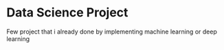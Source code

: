 # Data Science Project
Few project that i already done by implementing machine learning or deep learning
